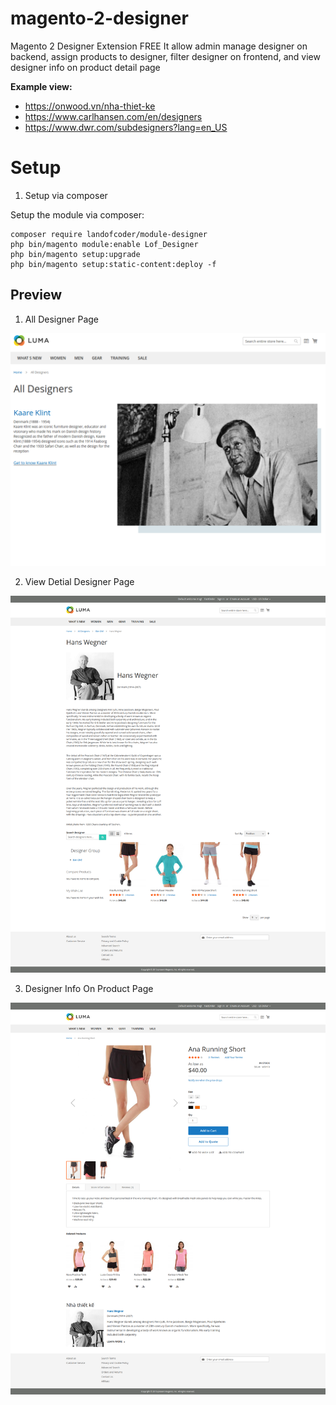 # magento-2-designer

Magento 2 Designer Extension FREE
It allow admin manage designer on backend, assign products to designer, filter designer on frontend, and view designer info on product detail page

**Example view:**
- https://onwood.vn/nha-thiet-ke
- https://www.carlhansen.com/en/designers
- https://www.dwr.com/subdesigners?lang=en_US

# Setup

 1. Setup via composer

Setup the module via composer:

    composer require landofcoder/module-designer
    php bin/magento module:enable Lof_Designer
    php bin/magento setup:upgrade
    php bin/magento setup:static-content:deploy -f

## Preview

1. All Designer Page

![All Designer Page](images/all_designer_page.png)

2. View Detial Designer Page

![View Detail Designer Page](images/view_detail_designer_page.png)

3. Designer Info On Product Page

![Designer Info on Product Page](images/product_detail_designer.png)